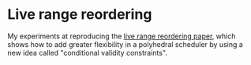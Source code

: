 # Live range reordering

My experiments at reproducing the [live range reordering paper](http://impact.gforge.inria.fr/impact2016/papers/impact2016-verdoolaege.pdf),
which shows how to add greater flexibility in a polyhedral scheduler by using a new idea called "conditional
validity constraints".
